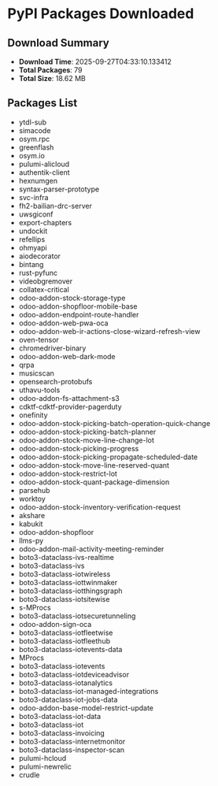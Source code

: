 # PyPI Packages Downloaded

## Download Summary
- **Download Time**: 2025-09-27T04:33:10.133412
- **Total Packages**: 79
- **Total Size**: 18.62 MB

## Packages List
- ytdl-sub
- simacode
- osym.rpc
- greenflash
- osym.io
- pulumi-alicloud
- authentik-client
- hexnumgen
- syntax-parser-prototype
- svc-infra
- fh2-bailian-drc-server
- uwsgiconf
- export-chapters
- undockit
- refellips
- ohmyapi
- aiodecorator
- bintang
- rust-pyfunc
- videobgremover
- collatex-critical
- odoo-addon-stock-storage-type
- odoo-addon-shopfloor-mobile-base
- odoo-addon-endpoint-route-handler
- odoo-addon-web-pwa-oca
- odoo-addon-web-ir-actions-close-wizard-refresh-view
- oven-tensor
- chromedriver-binary
- odoo-addon-web-dark-mode
- qrpa
- musicscan
- opensearch-protobufs
- uthavu-tools
- odoo-addon-fs-attachment-s3
- cdktf-cdktf-provider-pagerduty
- onefinity
- odoo-addon-stock-picking-batch-operation-quick-change
- odoo-addon-stock-picking-batch-planner
- odoo-addon-stock-move-line-change-lot
- odoo-addon-stock-picking-progress
- odoo-addon-stock-picking-propagate-scheduled-date
- odoo-addon-stock-move-line-reserved-quant
- odoo-addon-stock-restrict-lot
- odoo-addon-stock-quant-package-dimension
- parsehub
- worktoy
- odoo-addon-stock-inventory-verification-request
- akshare
- kabukit
- odoo-addon-shopfloor
- llms-py
- odoo-addon-mail-activity-meeting-reminder
- boto3-dataclass-ivs-realtime
- boto3-dataclass-ivs
- boto3-dataclass-iotwireless
- boto3-dataclass-iottwinmaker
- boto3-dataclass-iotthingsgraph
- boto3-dataclass-iotsitewise
- s-MProcs
- boto3-dataclass-iotsecuretunneling
- odoo-addon-sign-oca
- boto3-dataclass-iotfleetwise
- boto3-dataclass-iotfleethub
- boto3-dataclass-iotevents-data
- MProcs
- boto3-dataclass-iotevents
- boto3-dataclass-iotdeviceadvisor
- boto3-dataclass-iotanalytics
- boto3-dataclass-iot-managed-integrations
- boto3-dataclass-iot-jobs-data
- odoo-addon-base-model-restrict-update
- boto3-dataclass-iot-data
- boto3-dataclass-iot
- boto3-dataclass-invoicing
- boto3-dataclass-internetmonitor
- boto3-dataclass-inspector-scan
- pulumi-hcloud
- pulumi-newrelic
- crudle
